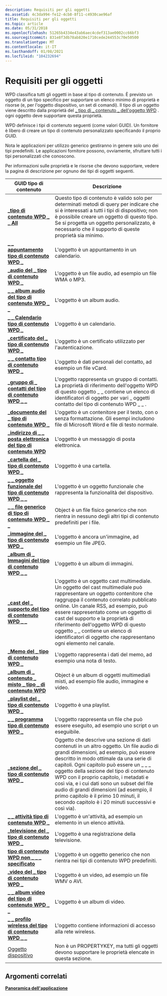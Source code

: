 ```yaml
---
description: Requisiti per gli oggetti
ms.assetid: 4c3da994-fe12-4cb8-8f11-c4930cae96af
title: Requisiti per gli oggetti
ms.topic: article
ms.date: 05/31/2018
ms.openlocfilehash: 51265b4334e43ab6aec4cdef313ae0002cc66bf3
ms.sourcegitcommit: 831e8f3db78ab820e1710cede244553c70e50500
ms.translationtype: MT
ms.contentlocale: it-IT
ms.lasthandoff: 01/08/2021
ms.locfileid: "104232694"
---
```

# <a name="requirements-for-objects"></a>Requisiti per gli oggetti

WPD classifica tutti gli oggetti in base al tipo di contenuto. È previsto un oggetto di un tipo specifico per supportare un elenco minimo di proprietà e risorse (e, per l'oggetto dispositivo, un set di comandi). Il tipo di un oggetto viene descritto dalla proprietà del [ \_ tipo di \_ contenuto \_ dell'oggetto WPD](/previous-versions/windows/hardware/drivers/ff597893(v=vs.85)) . ogni oggetto deve supportare questa proprietà.

WPD definisce i tipi di contenuto seguenti (come valori GUID). Un fornitore è libero di creare un tipo di contenuto personalizzato specificando il proprio GUID.

Nota le applicazioni per utilizzo generico gestiranno in genere solo uno dei tipi predefiniti. Le applicazioni fornitore possono, ovviamente, sfruttare tutti i tipi personalizzati che conoscono.

Per informazioni sulle proprietà e le risorse che devono supportare, vedere la pagina di descrizione per ognuno dei tipi di oggetti seguenti.



| GUID tipo di contenuto                                                                         | Descrizione                                                                                                                                                                                                                                                                                                                                                                                      |
|-------------------------------------------------------------------------------------------|--------------------------------------------------------------------------------------------------------------------------------------------------------------------------------------------------------------------------------------------------------------------------------------------------------------------------------------------------------------------------------------------------|
| [**\_tipo di contenuto WPD \_ \_ All**](wpd-content-type-all.md)                                   | Questo tipo di contenuto è valido solo per determinati metodi di query per indicare che si è interessati a tutti i tipi di dispositivo; non è possibile creare un oggetto di questo tipo. Se si progetta un oggetto personalizzato, è necessario che il supporto di queste proprietà sia minimo.<br/>                                                                                                                                 |
| [**\_ \_ appuntamento tipo di contenuto WPD \_**](wpd-content-type-appointment.md)                   | L'oggetto è un appuntamento in un calendario.                                                                                                                                                                                                                                                                                                                                                          |
| [**\_audio del \_ tipo di contenuto WPD \_**](wpd-content-type-audio.md)                               | L'oggetto è un file audio, ad esempio un file WMA o MP3.                                                                                                                                                                                                                                                                                                                                              |
| [**\_ \_ album audio del tipo di contenuto WPD \_ \_**](wpd-content-type-audio-album.md)                  | L'oggetto è un album audio.                                                                                                                                                                                                                                                                                                                                                                        |
| [**\_ \_ Calendario tipo di contenuto WPD \_**](wpd-content-type-calendar.md)                         | L'oggetto è un calendario.                                                                                                                                                                                                                                                                                                                                                                            |
| [**\_certificato del \_ tipo di contenuto WPD \_**](wpd-content-type-certificate.md)                   | L'oggetto è un certificato utilizzato per l'autenticazione.                                                                                                                                                                                                                                                                                                                                                 |
| [**\_ \_ contatto tipo di contenuto WPD \_**](wpd-content-type-contact.md)                           | L'oggetto è dati personali del contatto, ad esempio un file vCard.                                                                                                                                                                                                                                                                                                                                           |
| [**\_gruppo di \_ contatti del tipo di contenuto WPD \_ \_**](wpd-content-type-contact-group.md)              | L'oggetto rappresenta un gruppo di contatti. La proprietà di riferimento dell'oggetto WPD di questo oggetto \_ \_ contiene un elenco di identificatori di oggetto per vari \_ oggetti contatto del tipo di contenuto WPD \_ \_ .                                                                                                                                                                                                                     |
| [**\_documento del \_ tipo di contenuto WPD \_**](wpd-content-type-document.md)                         | L'oggetto è un contenitore per il testo, con o senza formattazione. Gli esempi includono file di Microsoft Word e file di testo normale.                                                                                                                                                                                                                                                                          |
| [**\_indirizzo di \_ \_ posta elettronica del tipo di contenuto WPD**](wpd-content-type-email.md)                               | L'oggetto è un messaggio di posta elettronica.                                                                                                                                                                                                                                                                                                                                                                             |
| [**\_cartella del \_ tipo di contenuto WPD \_**](wpd-content-type-folder.md)                             | L'oggetto è una cartella.                                                                                                                                                                                                                                                                                                                                                                              |
| [**\_ \_ oggetto funzionale del tipo di contenuto WPD \_ \_**](wpd-content-type-functional-object.md)      | L'oggetto è un oggetto funzionale che rappresenta la funzionalità del dispositivo.                                                                                                                                                                                                                                                                                                                                |
| [**\_ \_ file generico di tipo di contenuto WPD \_ \_**](wpd-content-type-generic-file.md)                | Object è un file fisico generico che non rientra in nessuno degli altri tipi di contenuto predefiniti per i file.                                                                                                                                                                                                                                                                                  |
| [**\_immagine del \_ tipo di contenuto WPD \_**](wpd-content-type-image.md)                               | L'oggetto è ancora un'immagine, ad esempio un file JPEG.                                                                                                                                                                                                                                                                                                                                                    |
| [**\_album di \_ Immagini del tipo di contenuto WPD \_ \_**](wpd-content-type-image-album.md)                  | L'oggetto è un album di immagini.                                                                                                                                                                                                                                                                                                                                                                        |
| [**\_cast del \_ supporto del tipo di contenuto WPD \_ \_**](wpd-content-type-memo.md)                          | L'oggetto è un oggetto cast multimediale. Un oggetto del cast multimediale può rappresentare un oggetto contenitore che raggruppa il contenuto correlato pubblicato online. Un canale RSS, ad esempio, può essere rappresentato come un oggetto di cast del supporto e la proprietà di riferimento dell'oggetto WPD di questo oggetto \_ \_ contiene un elenco di identificatori di oggetto che rappresentano ogni elemento nel canale.                                                       |
| [**\_Memo del \_ tipo di contenuto WPD \_**](wpd-content-type-memo.md)                                 | L'oggetto rappresenta i dati del memo, ad esempio una nota di testo.                                                                                                                                                                                                                                                                                                                                           |
| [**\_album di \_ contenuto \_ misto \_ tipo \_ di contenuto WPD**](wpd-content-type-mixed-content-album.md) | Object è un album di oggetti multimediali misti, ad esempio file audio, immagine e video.                                                                                                                                                                                                                                                                                                            |
| [**\_playlist del \_ tipo di contenuto WPD \_**](wpd-content-type-playlist.md)                         | L'oggetto è una playlist.                                                                                                                                                                                                                                                                                                                                                                            |
| [**\_ \_ programma tipo di contenuto WPD \_**](wpd-content-type-program.md)                           | L'oggetto rappresenta un file che può essere eseguito, ad esempio uno script o un eseguibile.                                                                                                                                                                                                                                                                                                                |
| [**\_sezione del \_ tipo di contenuto WPD \_**](wpd-content-type-section.md)                           | Oggetto che descrive una sezione di dati contenuti in un altro oggetto. Un file audio di grandi dimensioni, ad esempio, può essere descritto in modo ottimale da una serie di capitoli. Ogni capitolo può essere un \_ \_ \_ oggetto della sezione del tipo di contenuto WPD con il proprio capitolo, i metadati e così via, e i cui dati sono un subset del file audio di grandi dimensioni (ad esempio, il primo capitolo è il primo 10 minuti, il secondo capitolo è i 20 minuti successivi e così via). |
| [**\_ \_ attività tipo di contenuto WPD \_**](wpd-content-type-task.md)                                 | L'oggetto è un'attività, ad esempio un elemento in un elenco attività.                                                                                                                                                                                                                                                                                                                                               |
| [**\_televisione del \_ tipo di contenuto WPD \_**](wpd-content-type-television.md)                     | L'oggetto è una registrazione della televisione.                                                                                                                                                                                                                                                                                                                                                                |
| [**tipo di contenuto WPD non \_ \_ \_ specificato**](wpd-content-type-unspecified.md)                   | L'oggetto è un oggetto generico che non rientra nei tipi di contenuto WPD predefiniti.                                                                                                                                                                                                                                                                                                             |
| [**\_video del \_ tipo di contenuto WPD \_**](wpd-content-type-video.md)                               | L'oggetto è un video, ad esempio un file WMV o AVI.                                                                                                                                                                                                                                                                                                                                                    |
| [**\_ \_ album video del tipo di contenuto WPD \_ \_**](wpd-content-type-video-album.md)                  | L'oggetto è un album di video.                                                                                                                                                                                                                                                                                                                                                                         |
| [**\_ \_ profilo wireless del tipo di contenuto WPD \_ \_**](wpd-content-type-wireless-profile.md)        | L'oggetto contiene informazioni di accesso alla rete wireless.                                                                                                                                                                                                                                                                                                                                             |
| [Oggetto dispositivo](device-object.md)                                                        | Non è un PROPERTYKEY, ma tutti gli oggetti devono supportare le proprietà elencate in questa sezione.                                                                                                                                                                                                                                                                                                           |



 

## <a name="related-topics"></a>Argomenti correlati

<dl> <dt>

[**Panoramica dell'applicazione**](application-overview.md)
</dt> </dl>

 

